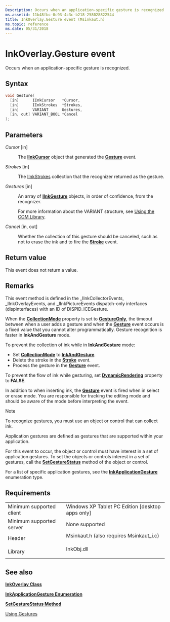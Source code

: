 ```yaml
---
Description: Occurs when an application-specific gesture is recognized.
ms.assetid: 11b48fbc-0c93-4c3c-b218-258028822544
title: InkOverlay.Gesture event (Msinkaut.h)
ms.topic: reference
ms.date: 05/31/2018
---
```


# InkOverlay.Gesture event

Occurs when an application-specific gesture is recognized.

## Syntax


```C++
void Gesture(
  [in]      IInkCursor   *Cursor,
  [in]      IInkStrokes  *Strokes,
  [in]      VARIANT      Gestures,
  [in, out] VARIANT_BOOL *Cancel
);
```



## Parameters

<dl> <dt>

*Cursor* \[in\]
</dt> <dd>

The [**IInkCursor**](/windows/desktop/api/msinkaut/nn-msinkaut-iinkcursor) object that generated the [**Gesture**](inkcollector-gesture.md) event.

</dd> <dt>

*Strokes* \[in\]
</dt> <dd>

The [IInkStrokes](/previous-versions/windows/desktop/legacy/ms703293(v=vs.85)) collection that the recognizer returned as the gesture.

</dd> <dt>

*Gestures* \[in\]
</dt> <dd>

An array of [**IInkGesture**](/windows/desktop/api/msinkaut/nn-msinkaut-iinkgesture) objects, in order of confidence, from the recognizer.

For more information about the VARIANT structure, see [Using the COM Library](using-the-com-library.md).

</dd> <dt>

*Cancel* \[in, out\]
</dt> <dd>

Whether the collection of this gesture should be canceled, such as not to erase the ink and to fire the [**Stroke**](inkcollector-stroke.md) event.

</dd> </dl>

## Return value

This event does not return a value.

## Remarks

This event method is defined in the \_IInkCollectorEvents, \_IInkOverlayEvents, and \_IInkPictureEvents dispatch-only interfaces (dispinterfaces) with an ID of DISPID\_ICEGesture.

When the [**CollectionMode**](/windows/desktop/api/msinkaut/nf-msinkaut-iinkcollector-get_collectionmode) property is set to [**GestureOnly**](/windows/desktop/api/msinkaut/ne-msinkaut-inkcollectionmode), the timeout between when a user adds a gesture and when the [**Gesture**](inkcollector-gesture.md) event occurs is a fixed value that you cannot alter programmatically. Gesture recognition is faster in **InkAndGesture** mode.

To prevent the collection of ink while in [**InkAndGesture**](/windows/desktop/api/msinkaut/ne-msinkaut-inkcollectionmode) mode:

-   Set [**CollectionMode**](/windows/desktop/api/msinkaut/nf-msinkaut-iinkcollector-get_collectionmode) to [**InkAndGesture**](/windows/desktop/api/msinkaut/ne-msinkaut-inkcollectionmode).
-   Delete the stroke in the [**Stroke**](inkcollector-stroke.md) event.
-   Process the gesture in the [**Gesture**](inkcollector-gesture.md) event.

To prevent the flow of ink while gesturing, set [**DynamicRendering**](/windows/desktop/api/msinkaut/nf-msinkaut-iinkoverlay-get_dynamicrendering) property to **FALSE**.

In addition to when inserting ink, the [**Gesture**](inkcollector-gesture.md) event is fired when in select or erase mode. You are responsible for tracking the editing mode and should be aware of the mode before interpreting the event.

> [!Note]  
> To recognize gestures, you must use an object or control that can collect ink.

 

Application gestures are defined as gestures that are supported within your application.

For this event to occur, the object or control must have interest in a set of application gestures. To set the objects or controls interest in a set of gestures, call the [**SetGestureStatus**](/windows/desktop/api/msinkaut/nf-msinkaut-iinkcollector-setgesturestatus) method of the object or control.

For a list of specific application gestures, see the [**InkApplicationGesture**](/windows/desktop/api/msinkaut/ne-msinkaut-inkapplicationgesture) enumeration type.

## Requirements



|                                     |                                                                                                                     |
|-------------------------------------|---------------------------------------------------------------------------------------------------------------------|
| Minimum supported client<br/> | Windows XP Tablet PC Edition \[desktop apps only\]<br/>                                                       |
| Minimum supported server<br/> | None supported<br/>                                                                                           |
| Header<br/>                   | <dl> <dt>Msinkaut.h (also requires Msinkaut\_i.c)</dt> </dl> |
| Library<br/>                  | <dl> <dt>InkObj.dll</dt> </dl>                               |



## See also

<dl> <dt>

[**InkOverlay Class**](inkoverlay-class.md)
</dt> <dt>

[**InkApplicationGesture Enumeration**](/windows/desktop/api/msinkaut/ne-msinkaut-inkapplicationgesture)
</dt> <dt>

[**SetGestureStatus Method**](/windows/desktop/api/msinkaut/nf-msinkaut-iinkcollector-setgesturestatus)
</dt> <dt>

[Using Gestures](using-gestures.md)
</dt> </dl>

 


